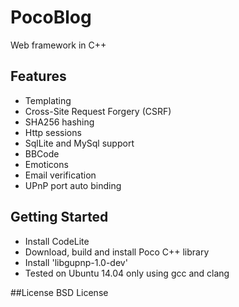 # PocoBlog
Web framework in C++

## Features
* Templating
* Cross-Site Request Forgery (CSRF)
* SHA256 hashing
* Http sessions
* SqlLite and MySql support
* BBCode
* Emoticons
* Email verification
* UPnP port auto binding

## Getting Started
* Install CodeLite
* Download, build and install Poco C++ library
* Install 'libgupnp-1.0-dev'
* Tested on Ubuntu 14.04 only using gcc and clang

##License
BSD License
